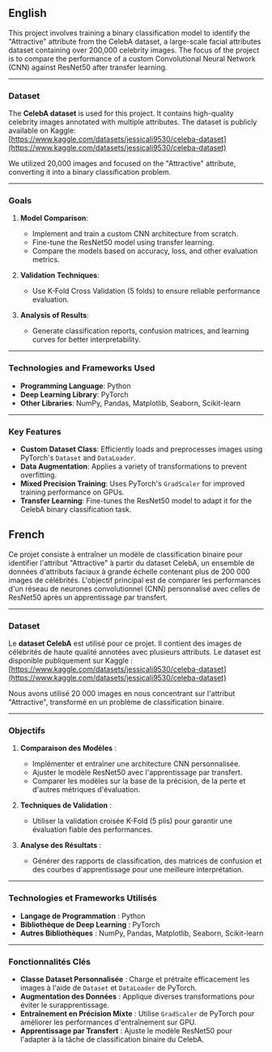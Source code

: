 ## English

This project involves training a binary classification model to identify the "Attractive" attribute from the CelebA dataset, a large-scale facial attributes dataset containing over 200,000 celebrity images. The focus of the project is to compare the performance of a custom Convolutional Neural Network (CNN) against ResNet50 after transfer learning.

---

### Dataset

The **CelebA dataset** is used for this project. It contains high-quality celebrity images annotated with multiple attributes. The dataset is publicly available on Kaggle:  
[https://www.kaggle.com/datasets/jessicali9530/celeba-dataset](https://www.kaggle.com/datasets/jessicali9530/celeba-dataset)

We utilized 20,000 images and focused on the "Attractive" attribute, converting it into a binary classification problem.

---

### Goals

1. **Model Comparison**:  
   - Implement and train a custom CNN architecture from scratch.  
   - Fine-tune the ResNet50 model using transfer learning.  
   - Compare the models based on accuracy, loss, and other evaluation metrics.

2. **Validation Techniques**:  
   - Use K-Fold Cross Validation (5 folds) to ensure reliable performance evaluation.  

3. **Analysis of Results**:  
   - Generate classification reports, confusion matrices, and learning curves for better interpretability.  

---

### Technologies and Frameworks Used

- **Programming Language**: Python  
- **Deep Learning Library**: PyTorch  
- **Other Libraries**: NumPy, Pandas, Matplotlib, Seaborn, Scikit-learn  

---

### Key Features

- **Custom Dataset Class**: Efficiently loads and preprocesses images using PyTorch's `Dataset` and `DataLoader`.  
- **Data Augmentation**: Applies a variety of transformations to prevent overfitting.  
- **Mixed Precision Training**: Uses PyTorch's `GradScaler` for improved training performance on GPUs.  
- **Transfer Learning**: Fine-tunes the ResNet50 model to adapt it for the CelebA binary classification task.


## French

Ce projet consiste à entraîner un modèle de classification binaire pour identifier l'attribut "Attractive" à partir du dataset CelebA, un ensemble de données d'attributs faciaux à grande échelle contenant plus de 200 000 images de célébrités. L'objectif principal est de comparer les performances d'un réseau de neurones convolutionnel (CNN) personnalisé avec celles de ResNet50 après un apprentissage par transfert.

---

### Dataset

Le **dataset CelebA** est utilisé pour ce projet. Il contient des images de célébrités de haute qualité annotées avec plusieurs attributs. Le dataset est disponible publiquement sur Kaggle :  
[https://www.kaggle.com/datasets/jessicali9530/celeba-dataset](https://www.kaggle.com/datasets/jessicali9530/celeba-dataset)

Nous avons utilisé 20 000 images en nous concentrant sur l'attribut "Attractive", transformé en un problème de classification binaire.

---

### Objectifs

1. **Comparaison des Modèles** :  
   - Implémenter et entraîner une architecture CNN personnalisée.  
   - Ajuster le modèle ResNet50 avec l'apprentissage par transfert.  
   - Comparer les modèles sur la base de la précision, de la perte et d'autres métriques d'évaluation.

2. **Techniques de Validation** :  
   - Utiliser la validation croisée K-Fold (5 plis) pour garantir une évaluation fiable des performances.

3. **Analyse des Résultats** :  
   - Générer des rapports de classification, des matrices de confusion et des courbes d'apprentissage pour une meilleure interprétation.  

---

### Technologies et Frameworks Utilisés

- **Langage de Programmation** : Python  
- **Bibliothèque de Deep Learning** : PyTorch  
- **Autres Bibliothèques** : NumPy, Pandas, Matplotlib, Seaborn, Scikit-learn  

---

### Fonctionnalités Clés

- **Classe Dataset Personnalisée** : Charge et prétraite efficacement les images à l'aide de `Dataset` et `DataLoader` de PyTorch.  
- **Augmentation des Données** : Applique diverses transformations pour éviter le surapprentissage.  
- **Entraînement en Précision Mixte** : Utilise `GradScaler` de PyTorch pour améliorer les performances d'entraînement sur GPU.  
- **Apprentissage par Transfert** : Ajuste le modèle ResNet50 pour l'adapter à la tâche de classification binaire du CelebA.  
